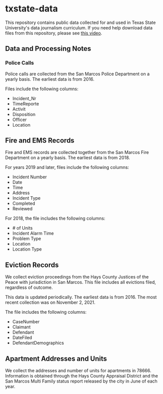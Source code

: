 # txstate-data

This repository contains public data collected for and used in Texas State University's data journalism curriculum. If you need help download data files from this repository, please see [this video](https://youtu.be/XTw3xVjz-Po).

## Data and Processing Notes

### Police Calls

Police calls are collected from the San Marcos Police Department on a yearly basis. The earliest data is from 2016.

Files include the following columns:

- Incident_Nr
- TimeReporte
- Activit
- Disposition
- Officer
- Location

## Fire and EMS Records

Fire and EMS records are collected together from the San Marcos Fire Department on a yearly basis. The earliest data is from 2018.

For years 2019 and later, files include the following columns:

- Incident Number
- Date
- Time
- Address
- Incident Type
- Completed
- Reviewed

For 2018, the file includes the following columns:

- \# of Units
- Incident Alarm Time
- Problem Type
- Location
- Location Type


## Eviction Records

We collect eviction proceedings from the Hays County Justices of the Peace with jurisdiction in San Marcos. This file includes all evictions filed, regardless of outcome.

This data is updated periodically. The earliest data is from 2016. The most recent collection was on November 2, 2021.

The file includes the following columns:

- CaseNumber
- Claimant
- Defendant
- DateFiled
- DefendantDemographics

## Apartment Addresses and Units

We collect the addresses and number of units for apartments in 78666. Information is obtained through the Hays County Appraisal District and the San Marcos Multi Family status report released by the city in June of each year.
